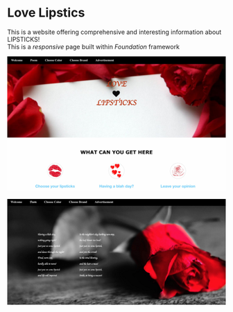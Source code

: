 # Love Lipstics
This is a website offering comprehensive and interesting information about LIPSTICKS!</br>
This is a _responsive_ page built within _Foundation_ framework

![alt text](public/data/page1.jpg "Page 1")

![alt text](public/data/page2.jpg "Page 2")
